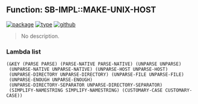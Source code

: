 ## Function: SB-IMPL::MAKE-UNIX-HOST
[![package](https://img.shields.io/badge/Package-SB--IMPL-5f9ea0.svg?style=social&colorA=999999)](../) [![type](https://img.shields.io/badge/Type-Function-5f9ea0.svg?style=social&colorA=999999)](../#function) [![github](https://img.shields.io/badge/GitHub-View_the_source-5f9ea0.svg?style=social&colorA=999999&logo=github)](https://github.com/sbcl/sbcl/blob/master/src/code/unix-pathname.lisp/) 

> No description.

### Lambda list
```
(&KEY (PARSE PARSE) (PARSE-NATIVE PARSE-NATIVE) (UNPARSE UNPARSE)
 (UNPARSE-NATIVE UNPARSE-NATIVE) (UNPARSE-HOST UNPARSE-HOST)
 (UNPARSE-DIRECTORY UNPARSE-DIRECTORY) (UNPARSE-FILE UNPARSE-FILE)
 (UNPARSE-ENOUGH UNPARSE-ENOUGH)
 (UNPARSE-DIRECTORY-SEPARATOR UNPARSE-DIRECTORY-SEPARATOR)
 (SIMPLIFY-NAMESTRING SIMPLIFY-NAMESTRING) (CUSTOMARY-CASE CUSTOMARY-CASE))
```
